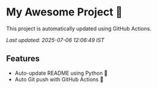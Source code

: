 # My Awesome Project 🚀

This project is automatically updated using GitHub Actions.

_Last updated: 2025-07-06 12:06:49 IST_

## Features
- Auto-update README using Python 🐍
- Auto Git push with GitHub Actions 🤖
